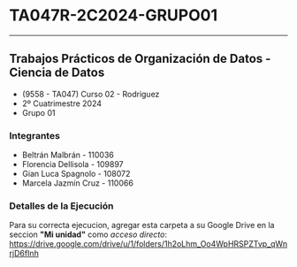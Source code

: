 # TA047R-2C2024-GRUPO01

---

## Trabajos Prácticos de Organización de Datos - Ciencia de Datos

- (9558 - TA047) Curso 02 - Rodriguez
- 2º Cuatrimestre 2024
- Grupo 01

### Integrantes

- Beltrán Malbrán - 110036
- Florencia Dellisola - 109897
- Gian Luca Spagnolo - 108072
- Marcela Jazmín Cruz - 110066

### Detalles de la Ejecución

Para su correcta ejecucion, agregar esta carpeta a su Google Drive en la seccion **"Mi unidad"** como *acceso directo*: <https://drive.google.com/drive/u/1/folders/1h2oLhm_Oo4WpHRSPZTvp_qWnrjD6fInh>
